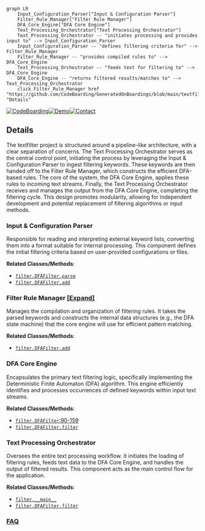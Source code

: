 ```mermaid
graph LR
    Input_Configuration_Parser["Input & Configuration Parser"]
    Filter_Rule_Manager["Filter Rule Manager"]
    DFA_Core_Engine["DFA Core Engine"]
    Text_Processing_Orchestrator["Text Processing Orchestrator"]
    Text_Processing_Orchestrator -- "initiates processing and provides input to" --> Input_Configuration_Parser
    Input_Configuration_Parser -- "defines filtering criteria for" --> Filter_Rule_Manager
    Filter_Rule_Manager -- "provides compiled rules to" --> DFA_Core_Engine
    Text_Processing_Orchestrator -- "feeds text for filtering to" --> DFA_Core_Engine
    DFA_Core_Engine -- "returns filtered results/matches to" --> Text_Processing_Orchestrator
    click Filter_Rule_Manager href "https://github.com/CodeBoarding/GeneratedOnBoardings/blob/main/textfilter/Filter_Rule_Manager.md" "Details"
```

[![CodeBoarding](https://img.shields.io/badge/Generated%20by-CodeBoarding-9cf?style=flat-square)](https://github.com/CodeBoarding/GeneratedOnBoardings)[![Demo](https://img.shields.io/badge/Try%20our-Demo-blue?style=flat-square)](https://www.codeboarding.org/demo)[![Contact](https://img.shields.io/badge/Contact%20us%20-%20contact@codeboarding.org-lightgrey?style=flat-square)](mailto:contact@codeboarding.org)

## Details

The textfilter project is structured around a pipeline-like architecture, with a clear separation of concerns. The Text Processing Orchestrator serves as the central control point, initiating the process by leveraging the Input & Configuration Parser to ingest filtering keywords. These keywords are then handed off to the Filter Rule Manager, which constructs the efficient DFA-based rules. The core of the system, the DFA Core Engine, applies these rules to incoming text streams. Finally, the Text Processing Orchestrator receives and manages the output from the DFA Core Engine, completing the filtering cycle. This design promotes modularity, allowing for independent development and potential replacement of filtering algorithms or input methods.

### Input & Configuration Parser
Responsible for reading and interpreting external keyword lists, converting them into a format suitable for internal processing. This component defines the initial filtering criteria based on user-provided configurations or files.


**Related Classes/Methods**:

- <a href="https://github.com/observerss/textfilter/blob/master/filter.py" target="_blank" rel="noopener noreferrer">`filter.DFAFilter.parse`</a>
- <a href="https://github.com/observerss/textfilter/blob/master/filter.py" target="_blank" rel="noopener noreferrer">`filter.DFAFilter.add`</a>


### Filter Rule Manager [[Expand]](./Filter_Rule_Manager.md)
Manages the compilation and organization of filtering rules. It takes the parsed keywords and constructs the internal data structures (e.g., the DFA state machine) that the core engine will use for efficient pattern matching.


**Related Classes/Methods**:

- <a href="https://github.com/observerss/textfilter/blob/master/filter.py" target="_blank" rel="noopener noreferrer">`filter.DFAFilter.add`</a>


### DFA Core Engine
Encapsulates the primary text filtering logic, specifically implementing the Deterministic Finite Automaton (DFA) algorithm. This engine efficiently identifies and processes occurrences of defined keywords within input text streams.


**Related Classes/Methods**:

- <a href="https://github.com/observerss/textfilter/blob/master/filter.py#L90-L159" target="_blank" rel="noopener noreferrer">`filter.DFAFilter`:90-159</a>
- <a href="https://github.com/observerss/textfilter/blob/master/filter.py" target="_blank" rel="noopener noreferrer">`filter.DFAFilter.filter`</a>


### Text Processing Orchestrator
Oversees the entire text processing workflow. It initiates the loading of filtering rules, feeds text data to the DFA Core Engine, and handles the output of filtered results. This component acts as the main control flow for the application.


**Related Classes/Methods**:

- <a href="https://github.com/observerss/textfilter/blob/master/filter.py" target="_blank" rel="noopener noreferrer">`filter.__main__`</a>
- <a href="https://github.com/observerss/textfilter/blob/master/filter.py" target="_blank" rel="noopener noreferrer">`filter.DFAFilter.filter`</a>




### [FAQ](https://github.com/CodeBoarding/GeneratedOnBoardings/tree/main?tab=readme-ov-file#faq)